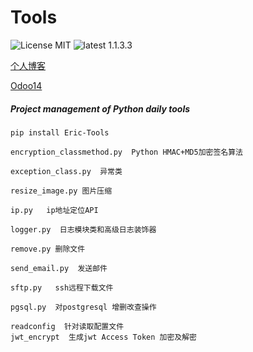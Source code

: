 # Tools
![License MIT](https://img.shields.io/badge/license-MIT-blue.svg)
![latest 1.1.3.3](https://img.shields.io/badge/latest-1.1.3.3-green.svg?style=flat)

[个人博客](https://jxlss.cn)

[Odoo14](https://jxlss.cn)

##### Project management of Python daily tools
```shell 
pip install Eric-Tools
```

```
encryption_classmethod.py  Python HMAC+MD5加密签名算法

exception_class.py  异常类

resize_image.py 图片压缩

ip.py   ip地址定位API

logger.py  日志模块类和高级日志装饰器

remove.py 删除文件

send_email.py  发送邮件

sftp.py   ssh远程下载文件

pgsql.py  对postgresql 增删改查操作

readconfig  针对读取配置文件
jwt_encrypt  生成jwt Access Token 加密及解密
```
